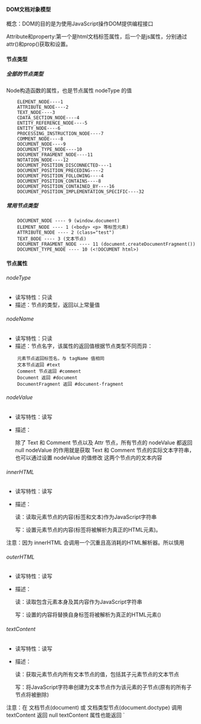 #### DOM文档对象模型

概念：DOM的目的是为使用JavaScript操作DOM提供编程接口

Attribute和property:第一个是html文档标签属性，后一个是js属性，分别通过attr()和prop()获取和设置。

#### 节点类型

##### 全部的节点类型

Node构造函数的属性，也是节点属性 nodeType 的值

```
    ELEMENT_NODE----1
    ATTRIBUTE_NODE----2
    TEXT_NODE----3
    CDATA_SECTION_NODE----4
    ENTITY_REFERENCE_NODE----5
    ENTITY_NODE----6
    PROCESSING_INSTRUCTION_NODE----7
    COMMENT_NODE----8
    DOCUMENT_NODE----9
    DOCUMENT_TYPE_NODE----10
    DOCUMENT_FRAGMENT_NODE----11
    NOTATION_NODE----12
    DOCUMENT_POSITION_DISCONNECTED----1
    DOCUMENT_POSITION_PRECEDING----2
    DOCUMENT_POSITION_FOLLOWING----4
    DOCUMENT_POSITION_CONTAINS----8
    DOCUMENT_POSITION_CONTAINED_BY----16
    DOCUMENT_POSITION_IMPLEMENTATION_SPECIFIC----32
```

##### 常用节点类型
	
```
    DOCUMENT_NODE ---- 9 (window.document)
    ELEMENT_NODE ---- 1 (<body> <p> 等标签元素)
    ATTRIBUTE_NODE ---- 2 (class="test")
    TEXT_BODE ---- 3 (文本节点)
    DOCUMENT_FRAGMENT_NODE ---- 11 (document.createDocumentFragment())
    DOCUMENT_TYPE_NODE ---- 10 (<!DOCUMENT html>)
```

#### 节点属性

###### nodeType
* 读写特性：只读
* 描述：节点的类型，返回以上常量值

###### nodeName
* 读写特性：只读
* 描述：节点名字，该属性的返回值根据节点类型不同而异：
```
    元素节点返回标签名，与 tagName 值相同
    文本节点返回 #text
    Comment 节点返回 #comment
    Document 返回 #document
    DocumentFragment 返回 #document-fragment
```
###### nodeValue
* 读写特性：读写
* 描述：
    
    除了 Text 和 Comment 节点以及 Attr 节点，所有节点的 nodeValue 都返回 null
    nodeValue 的作用就是获取 Text 和 Comment 节点的实际文本字符串，也可以通过设置 nodeValue 的值修改 这两个节点内的文本内容

###### innerHTML
* 读写特性：读写
* 描述：

    读：读取元素节点的内容(标签和文本)作为JavaScript字符串

    写：设置元素节点的内容(标签将被解析为真正的HTML元素)。
<p class="tip">
    注意：因为 innerHTML 会调用一个沉重且高消耗的HTML解析器。所以慎用
</p>

###### outerHTML
* 读写特性：读写
* 描述：

    读：读取包含元素本身及其内容作为JavaScript字符串

    写：设置的内容将替换自身标签将被解析为真正的HTML元素()

###### textContent
* 读写特性：读写
* 描述：

    读：获取元素节点内所有文本节点的值，包括其子元素节点的文本节点

    写：将JavaScript字符串创建为文本节点作为该元素的子节点(原有的所有子节点将被删除)

<p class="tip">
    注意：在 文档节点(document) 或 文档类型节点(document.doctype) 调用 textContent 返回 null
        textContent 属性也能返回 `<script>` `<style>` 标签的内容
</p>

###### childNodes
* 读写特性：只读
* 描述：

    返回调用该方法的元素下所有“直属”子节点。包括元素节点，文本节点，注释节点等等所有节点。

    返回的集合是 NodeList

###### parentNode
* 读写特性：只读
* 描述：返回调用该方法的节点的父节点

###### firstChild
* 读写特性：只读
* 描述：返回调用该方法的节点的第一个子节点

###### lastChild
* 读写特性：只读
* 描述：返回调用该方法的节点的最后一个子节点

###### nextSibling
* 读写特性：只读
* 描述：返回调用该方法的节点的前一个兄弟节点

###### previousSibling
* 读写特性：只读
* 描述：返回调用该方法的节点的后一个兄弟节点

###### children
* 读写特性：只读
* 描述：返回调用该方法的所有元素子节点

###### parentElement
* 读写特性：只读
* 描述：返回调用该方法的节点的父元素节点

###### firstElementChild
* 读写特性：只读
* 描述：返回调用该方法的节点的第一个“元素”子节点

###### lastElementChuild
* 读写特性：只读
* 描述：返回调用该方法的节点的最后一个“元素”子节点

###### nextElementSibling
* 读写特性：只读
* 描述：返回调用该方法的节点的下一个兄弟“元素”节点

###### previousElementSibling
* 读写特性：只读
* 描述：返回调用该方法的节点的前一个兄弟“元素”节点

###### ownerDocument
* 读写特性：只读
* 描述：返回该节点所在的 document 对象，document.ownerDocument === null

#### 节点方法

###### insertAdjacentHTML(position, text)

* 描述：
	
    指定在 开标签前后 或者 闭标签前后 插入HTML文本。

* 参数：

    * `{String} position` 插入的位置：
        * `beforebegin` 开标签前
        * `afterbegin` 开标签后
        * `beforeend` 闭标签前
        * `afterend` 闭标签后
    * `{String} text` 插入的内容，字符串。与 innerHTML的行为相同

* 延伸：

    除火狐浏览器外，所有现代浏览器都可以使用下面两个方法：
    * insertAdjacentElement():
    * insertAdjacentText(): 
        

###### appendChild(element)

* 描述：将指定节点插入到调用该方法的子节点末尾

* 参数：
    * `{Element} element` 要插入的节点

* 返回值：
    * `{Element}` 被插入的节点
    
###### insertBefore(element, target)

* 描述：在调用该方法的元素的指定子节点之前插入所给节点，如果省略第二个参数，那么行为与appendChild相同

* 参数：
    * `{Element} element` 要插入的节点
    * `{Element} target` 想要在哪个节点之前插入的该节点的引用

* 返回值：
    * `{Element}` 被插入的节点

###### removeChild(element):

* 描述：移除调用该方法的元素的子节点

* 参数：
    * `{Element} element` 要移除的子节点

* 返回值：
    * `{Element}` 被移除节点的引用

###### replaceChild(element, target)

* 描述：使用新节点替换调用该方法的元素的指定子节点

* 参数：
    * `{Element} element` 新子节点
    * `{Element} target` 要替换的子节点

* 返回值：
    * `{Element}` 被替换节点的引用
    
###### cloneNode(deep)

* 描述：深/浅 复制调用该方法的节点

* 参数：
    * `{Boolean} deep` true表示深复制，false表示浅复制，默认为false

* 返回值：
    * `{Element}` 克隆的节点

<p class="tip">
注意：无论深复制还是浅复制，都只会复制节点的内联事件，任何通过 addEventListener 或 onxxx 添加的事件都不会被复制
</p>
				
###### contains(element)

* 描述：判断调用该方法的节点是否包含给定的节点

* 参数：
    * `{Element} element` 节点

* 返回值：
    * `{Boolean}` ture 包含，fals 不包含

###### compareDocumentPosition(element)

* 描述：对比传入节点和调用该方法的节点的位置。

* 参数：
    * `{Element} element` 节点

* 返回值：
    * `{Number}` 数字，口诀如下：该口诀中的位置是 传入节点 相对于 调用该方法节点 的
    `前2后4里20，同0外10不在1`

#### 节点集合

`NodeList` 或 `HTMLCollection`

* 特点：
    * 类数组对象
    * 拥有 length 属性
    * 实时节点树，每当文档结构发生变化时，他们都会得到更新
    * 集合的节点顺序与节点所在树中的顺序相同(深度优先)

```
    可以将节点集合(NodeList 或 HTMLCollection)转为数组，这样做的好处有两点：
        1、因为这两个集合是动态的，转为数组可以创建当前集合的快照。
        2、转为数组可以使用Array原型下的许多数组方法
        将NodeList或HTMLCollection转为数组的方法有：
            Array.prototype.clice.call(list) // 或者 Array.prototype.concat.call(list)
            Array.from(list)
```
		
## 二、文档节点

#### 概述

* 节点类型：DOCUMENT_NODE ---- 9
* 继承链： Object -> EventTarget -> Node -> Document -> HTMLDocument
* 示例：window.document

#### 文档节点属性
		
###### title

```js
// 获取文档标题
document.title
```

###### referrer

```js
// 获取提及者
document.referrer
```

###### URL

```js
// 获取文档url连接地址
document.URL
```

###### lastModified

```js
// 获取文档最后修改时间
document.lastModified
```

###### compatMode

```js
// 获取兼容模式 BackCompat: 怪异模式，CSS1Compat: 严格模式
document.compatMode
```

###### doctype

```js
// 取得 <!DOCTYPE html> 元素
document.doctype
```

###### documentElement

```js
// 取得 <html> 元素
document.documentElement
```

###### head

```js
// 取得 <head> 元素
document.head
```

###### links

```js
// 取得所有 <a> 元素
document.links
```

###### links

```js
// 取得文档的所有样式表
document.styleSheets
```

###### activeElement

```js
// 取得文档中聚焦(获得焦点)的元素
document.activeElement
```

###### defaultView

```js
// 获取顶部对象/全局对象，在浏览器中为 window，在其他JavaScript环境为该环境的顶部对象
document.defaultView
```

###### all

```js
// HTML 文档中所有元素组成的集合
document.all
```

###### forms

```js
// 文档中所有 <form> 元素组成的集合
document.forms
```

###### images

```js
// 文档中所有的 <img> 元素组成的集合
document.images
```

###### scripts

```js
// 文档中所有 <script> 元素组成的集合
document.scripts
```

#### 文档节点方法

###### document.createElement(tagName)

* 描述：创建元素节点

* 参数：
    * `{String} tagName` 要创建的元素名字

* 返回值：
    * `{Element}` 创建的新元素

###### document.createTextNode(text)

* 描述：创建文本节点

* 参数：
    * `{String} text` 文本内容，作为文本节点的 nodeValue 的值

* 返回值：
    * `{TEXT_NODE}` 创建的新文本节点

###### document.createComment(text)

* 描述：创建注释节点

* 参数：
    * `{String} text` 注释内容，作为注释节点的 nodeValue 的值

* 返回值：
    * `{COMMENT_NODE}` 创建的新注释节点

###### document.createDocumentFragment()

* 描述：创建文档碎片

* 返回值：
    * `{DOCUMENT_FRAGMENT_NODE}` 文档碎片

###### document.hasFocus()

* 描述：

    判断当前文档是否获得焦点（切换浏览器tab页到其他页面，该方法即返回false）

* 返回值：
    * `{Boolean}` true 代表文档获得焦点，false 代表没有获得焦点

###### document.getElementById(id)

* 描述：根据传入的id值匹配元素节点

* 参数：
    * `{String} id` id值

* 返回值：
    * `{Element | null}` 匹配则返回元素节点，否则返回 null

###### document.elementFromPoint(x, y)

* 描述：获取文档上某一点最顶层的元素

* 参数：
    * `{Number} x` 横坐标
    * `{Number} y` 纵坐标

* 返回值：
    * `{Element}` 该点所在的最顶层元素

###### document.implementation.createHTMLDocument()

* 描述：创建一个当前文档之外的HTML文档

* 返回值：
    * `{Document}` 文档引用

###### document.implementation.hasFeature(feature, version)

* 描述：探测浏览器是否支持指定版本的特性/模块

* 参数：
    * `{String} feature` 特性名字
    * `{Number} version` 版本

    可传参数如下：
```
    | feature       | version       |
    | ------------- | ------------- |
    | Core          | 1.0/2.0/3.0   |
    | XML           | 1.0/2.0/3.0   |
    | HTML          | 1.0/2.0       |
    | Views         | 2.0           |
    | StyleSheets   | 2.0           |
    | CSS           | 2.0           |
    | CSS2          | 2.0           |
    | Events        | 2.0/3.0       |
    | UIEvents      | 2.0/3.0       |
    | MouseEvents   | 2.0/3.0       |
    | MutationEvents| 2.0/3.0       |
    | HTMLEvents    | 2.0           |
    | Range         | 2.0           |
    | Traversal     | 2.0/3.0       |
    | LS            | 3.0           |
    | LS-Async      | 3.0           |
    | Validation    | 3.0           |
```
* 返回值：
    * `{Boolean}` 支持则返回 true，否则返回 false

## 三、元素节点

#### 概述

* 节点类型：ELEMENT_NODE ---- 1
* 继承链： Object -> EventTarget -> Node -> Element -> HTMLElement -> HTML*Element -> `<p>`
* 示例：document.querySelector('p')

#### 元素节点属性

###### tagName
* 读写特性：只读
* 描述：获取元素的标签名，与 `nodeName` 值相同

###### attributes
* 读写特性：只读
* 描述：获取元素上 属性 和 值 的集合（NamedNodeMap）

```
正因为该集合为 NamedNodeMap 所以可以使用一下方法操作集合
getNamedItem()
setNamedItem()
removeNamedItem()
不推荐这种方式操作属性
该属性的优势是所获取的集合是动态的，这样我们可以动态的知晓某元素上属性的数量
```

###### classList
* 读写特性：只读
* 描述：获取元素节点类属性和值的集合（类数组对象）

```
el.classList.add('b')	// 添加b类
el.classList.remove('b')	// 移除b类
el.classList.toggle('b')	// 切换b类
el.classList.contains('b')	// 判断el元素有没有b类
el.classList.value 		// 返回值与 el.className 相同（类名被空格分隔的字符串）
el.classList.length		// el元素拥有类的数量
注意：IE9不支持 classList
```

###### dataset
* 读写特性：只读
* 描述：返回一个对象，包含元素所有以 data-* 起始的属性

<p class="tip">
data-a-a 将要这样访问： el.dataset.aA (即转为驼峰)，可以使用 delete 语句删除一个data属性，另外IE9不支持该属性，可以使用 getAttribute/setAttribute/removeAttribute/hasAttribute 代替
</p>

#### 元素节点方法

###### getAttribute(attrName)

* 描述：获取元素节点上某一个属性的值

* 参数：
    * `{String} attrName` 属性名字

* 返回值：
    * `{String}` 属性值

###### setAttribute(attrName, attrValue)

* 描述：获取元素节点上某一个属性的值

* 参数：
    * `{String} attrName` 属性名字
    * `{String} attrValue` 属性值

###### removeAttribute(attrName)

* 描述：移除调用该方法的元素节点的某一属性

* 参数：
    * `{String} attrName` 属性名字

###### hasAttribute(attrName)

* 描述：判断元素是否有某一特定属性

* 参数：
    * `{String} attrName` 属性名字

* 返回值：
    * `{Boolean}` true 有，false 没有

<p class="tip">因为 hasAttribute() 方法可以为布尔值型属性取得布尔值反馈，所以可以用来判断单选框复选框是否被选中</p>

###### querySelector(selector)

* 描述：根据css选择器返回第一个匹配的节点

* 参数：
    * `{String} selector` css选择器，支持css3

* 返回值：
    * `{Element | Null}` 匹配的元素节点 或 null

<p class="tip">除了 document.querySelector() 外，还可以在指定元素下使用该方法 el.querySelector()</p>

###### querySelectorAll(selector)

* 描述：根据css选择器匹配并返回符合的节点集合

* 参数：
    * `{String} selector` css选择器，支持css3

* 返回值：
    * `{Array}` 匹配的元素节点 或 null

<p class="tip">
注意：querySelectorAll() 方法返回的节点集合是创建时文档的快照，并不是实时动态的。而 getElementsByTagName 和 getElementsByClassName 返回的节点集合则是动态的

加特技：除了 document.querySelectorAll() 外，还可以在指定元素下使用该方法 el.querySelectorAll()
</p>

###### getElementsByClassName(className)

* 描述：根据class值匹配并返回节点集合

* 参数：
    * `{String} className` class值

* 返回值：
    * `{节点集合}` 节点集合

<p class="tip">除了 document.getElementsByClassName() 外，还可以在指定元素下使用该方法 el.getElementsByClassName()</p>

###### getElementsByTagName(tagName)

* 描述：根据class值匹配并返回节点集合

* 参数：
    * `{String} tagName` 标签名

* 返回值：
    * `{节点集合}` 节点集合

<p class="tip">除了 document.getElementsByTagName() 外，还可以在指定元素下使用该方法 el.getElementsByTagName()</p>

###### getElementsByName(name)

* 描述：根据元素 name 属性值匹配并返回节点集合

* 参数：
    * `{String} name` 元素 name 属性值

* 返回值：
    * `{节点集合}` 节点集合

###### normalize()

* 描述：

合并调用该方法元素的多个子文本节点为一个子文本节点，其后代元素节点下的子节点也会被合并，注意，只有两个文本子节点相邻是才会被合并

#### 几何量 与 滚动几何量

##### 属性

###### offsetParent
* 读写特性：只读
* 描述：获取定位父级

offsetParent 的取值规则：

```
1、按照DOM树向上查找离调用该属性的元素最近的position属性不为static的祖先元素
2、如果没有找到，那么<body>元素就是 offsetParent 的值
3、如果在查询过程中，碰到 <td> <th> <table> 标签，那么 offsetParent 就为这些值
```

###### offsetTop
* 读写特性：读写
* 描述：

    读：获取元素边框外沿 到 其定位父级边框内沿 的上距离

    写：设置元素边框外沿 到 其定位父级边框内沿 的上距离

###### offsetLeft
* 读写特性：读写
* 描述：

    读：获取元素边框外沿 到 其定位父级边框内沿 的左距离

    写：设置元素边框外沿 到 其定位父级边框内沿 的左距离

###### offsetHeight
* 读写特性：只读
* 描述：获取元素高 （边框 + 填充 + 内容）

###### offsetWidth
* 读写特性：只读
* 描述：获取元素宽 （边框 + 填充 + 内容）

###### clientHeight
* 读写特性：只读
* 描述：获取元素的高 （填充 + 内容）

###### clientWidth
* 读写特性：只读
* 描述：获取元素的宽 （填充 + 内容）

###### scrollHeight
* 读写特性：只读
* 描述：获取滚动元素的高度

<p class="tip">注意：如果滚动区域内的子节点比滚动区域小，那么该属性返回滚动区域的高度</p>

###### scrollWidth
* 读写特性：只读
* 描述：获取滚动元素的宽度

<p class="tip">注意：如果滚动区域内的子节点比滚动区域小，那么该属性返回滚动区域的宽度</p>

###### scrollTop
* 读写特性：读写
* 描述：

    读：获取滚动元素当前已滚动的区域距离上边的距离

    写：使用JavaScript以编程的方式滚动元素到指定的距离

###### scrollLeft
* 读写特性：读写
* 描述：

    读：获取滚动元素当前已滚动的区域距离左边的距离

    写：使用JavaScript以编程的方式滚动元素到指定的距离

##### 方法

###### getBoundingClientRect()

* 描述：获取元素相对于整个页面的位置（top/right/bottom/left），以及元素的宽高

* 返回值：
    * `{Object}` 元素位置信息
        ```
        {
            top
            right
            bottom
            left
            width
            height
        }
        ```
<p class="tip">
    加特技：返回值中，width 和 height 为元素 （边框 + 填充 + 内容）的高度和宽度，与调用元素的 offsetHeight 与 offsetWidth 属性的返回值相同
</p>

###### scrollIntoView(position)

* 描述：滚动调用该方法的元素到滚动元素的视区

* 参数：
    * `{Boolean} position` true 滚动该元素到视区顶部，false 滚动该元素到视区底部。默认为 true

## 四、文本节点

#### 概述

* 节点类型：TEXT_NODE ---- 3
* 继承链： Object -> EventTarget -> Node -> CharacterData -> Text -> 'asdfasdg'

#### 文本节点属性

###### length
* 描述：文本节点拥有length属性，返回该节点文本内容的长度

###### data
* 描述：返回文本节点的字符串内容 与 nodeValue 的值相同

###### nodeValue
* 描述：与 data 属性的值相同

#### 文本节点方法

###### appendData(text)

* 描述：将text追加到节点末尾

* 参数：
    * `{String} text` 要追加的字符串

###### insertData(offset, text)

* 描述：在 offset 指定的位置前插入字符串 text

* 参数：
    * `{Number} offset` 位置
    * `{String} text` 要追加的字符串

###### deleteData(offset, count)

* 描述：在 offset 指定的位置开始，删除 count 个字符，包括 offset 位置

* 参数：
    * `{Number} offset` 位置
    * `{Number} count` 删除字符的数量

###### replaceData(offset, count, text)

* 描述：使用字符串 text 替换从 offset 指定的位置开始 count 个字符，包括 offset 位置

* 参数：
    * `{Number} offset` 位置
    * `{Number} count` 删除字符的数量
    * `{String} text` 字符串

###### substringData(offset, count)

* 描述：获取从 offset 指定的位置开始 count 个字符，包括 offset 位置

* 参数：
    * `{Number} offset` 位置
    * `{Number} count` 获取字符的数量

* 返回值：
    * `{String}` 获取到的字符串

###### splitText(offset)

* 描述：从 offset 指定的位置将调用该方法的文本节点分割成两个文本节点

* 参数：
    * `{Number} offset` 分割的位置，该位置将包含在后一个文本节点中

* 返回值：
    * `{TEXT_NODE}` 后一个文本节点的内容。

## 五、CSS 样式 与 样式表

#### CSS 样式

###### 元素的内联样式(style 属性)

```js
// 访问元素的 style 属性[el.style]，将返回 CSSStyleDeclaration 对象，仅包含该元素的内联样式，而不是计算后样式

el.style.驼峰属性名
el.style.setProperty('css属性', '值')
el.style.getProperty('css属性')
el.style.removeProperty('css属性')

// 使用一个由一系列css属性和值的字符串设置style的值
// 例：el.style.cssText = "width: 200px; height: 200px; background: red;"
el.style.cssText
```

###### 获取元素的计算后样式

* window.getComputedStyle(element)

* 描述：获取元素计算后的样式

* 参数：
    * `{Element} element` 元素

* 返回值：
    * `{CSSStyleDeclaration}` 包含元素属性键值对的对象

<p class="tip">
与 el.style 一样，返回 CSSStyleDeclaration 对象，但不同的是，使用 getComputedStyle 获得的 CSSStyleDeclaration 对象下的属性时只读的，而通过 style 属性获得的 CSSStyleDeclaration 是可设置的。
另外，getComputedStyle 获得的颜色值始终都是 rgb() 格式，而通过style获得的颜色值就是你再内敛样式中所写的样子，并且在通过 getComputedStyle 获取的 transform 属性值为矩阵 matrix
</p>

```
window.getComputedStyle()
作用：使用 window.getComputedStyle(el) 可以获取元素计算后的样式
一个参数：元素
返回值：与 el.style 一样，返回 CSSStyleDeclaration 对象，但不同的是，使用 getComputedStyle 获得的 CSSStyleDeclaration 对象下的属性时只读的，而通过 style 属性获得的 CSSStyleDeclaration 是可设置的。
另外，getComputedStyle 获得的颜色值始终都是 rgb() 格式，而通过style获得的颜色值就是你再内敛样式中所写的样子，并且在通过 getComputedStyle 获取的 transform 属性值为矩阵 matrix
```

#### CSS样式表 与 CSS规则

###### CSS样式表

使用 `<link>` 和 `<style>` 标签可以分别创建 外部 和 内部 样式表，一旦样式表被添加到HTML文档中，每个样式表将表示为一个 `CSSStyleSheet` 对象。该对象可以通过 `<link>` 或 `<style>` 标签元素的 sheet 属性访问： el.sheet

###### CSS规则

每个样式表都是由一条条规则组成的(如：`body{background-color: red;` 为一条规则)，CSS规则表示为一个 `CSSStyleRule` 对象，可以通过 `el.sheet.cssRules[n]` 或者 `el.sheet.rules[n]` 访问该样式表的第 `n` 条规则

###### 访问所有样式表

可以使用 `document.styleSheets` 访问该文档的所有样式表，该属性返回由 `CSSStyleSheet` 对象组成的 `StyleSheetList` 对象

## 六、DOM中的JavaScript

#### JavaScript默认是同步解析的

当DOM在解析时遇到 `<script>` 标签，将停止解析文档，并执行JavaScript脚本，如果是外部脚本，必须要下载后再解析，这将导致性能问题。

#### defer

可以使用 defer 属性推迟外部脚本的下载与执行，直到html文档解析完成。

#### async

使用 async 属性异步下载并执行外部JavaScript文件

* 不会阻塞DOM的解析与其他资源(如：图片、样式表)的下载
* 如果有多个外部JavaScript脚本拥有 `async` 属性，那么他们的执行顺序很可能不按照DOM中的顺序执行。先下载完的先执行
* 如果一个 `<script>` 元素同时存在 `defer` 和 `async` ，`async` 的优先级高
* 注意：使用JavaScript动态创建的 `<script>` 元素，并添加到DOM，那么该脚本将强制按照 `async` 的规则下载与执行
* 通过 `<script>` 元素的 `onload`、`onerror`、`load`、`error` 等事件，可以监听异步下载的JavaScript的下载情况
